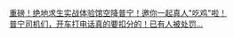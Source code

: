   
[重磅！绝地求生实战体验馆空降普宁！邀你一起真人&quot;吃鸡&quot;啦！](http://www.dianyue.me/archives/325/pxzfmmonza4vgnkk/)  
[普宁司机们，开车打电话真的要扣分的！已有人被处罚…](http://www.dianyue.me/archives/223/1excvgca3rq9rzg6/)